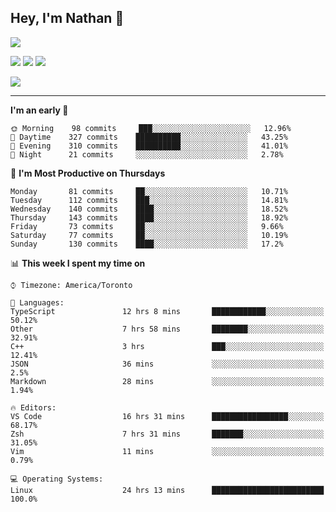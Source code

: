 ## Hey, I'm Nathan 👋

![](https://visitor-badge.laobi.icu/badge?page_id=nathan13888.visiter.badge)

[![](https://img.shields.io/badge/OS-Ubuntu-blue?style=flat-square&logo=ubuntu&logoColor=white)](https://en.wikipedia.org/wiki/Linux)
[![](https://img.shields.io/badge/Editor-VSCodeInsiders-blue?style=flat-square&logo=visual-studio-code&logoColor=white)](https://code.visualstudio.com/)
[![](https://img.shields.io/badge/Editor-Neovim-blue?style=flat-square&logo=vim&logoColor=white)](https://github.com/neovim/neovim)

![](https://github-readme-stats.vercel.app/api?username=Nathan13888&show_icons=true&theme=dracula&hide=stars&count_private=true)

---

<!--START_SECTION:waka-->
**I'm an early 🐤** 

```text
🌞 Morning    98 commits     ███░░░░░░░░░░░░░░░░░░░░░░   12.96% 
🌆 Daytime    327 commits    ██████████░░░░░░░░░░░░░░░   43.25% 
🌃 Evening    310 commits    ██████████░░░░░░░░░░░░░░░   41.01% 
🌙 Night      21 commits     ░░░░░░░░░░░░░░░░░░░░░░░░░   2.78%

```
📅 **I'm Most Productive on Thursdays** 

```text
Monday       81 commits     ██░░░░░░░░░░░░░░░░░░░░░░░   10.71% 
Tuesday      112 commits    ███░░░░░░░░░░░░░░░░░░░░░░   14.81% 
Wednesday    140 commits    ████░░░░░░░░░░░░░░░░░░░░░   18.52% 
Thursday     143 commits    ████░░░░░░░░░░░░░░░░░░░░░   18.92% 
Friday       73 commits     ██░░░░░░░░░░░░░░░░░░░░░░░   9.66% 
Saturday     77 commits     ██░░░░░░░░░░░░░░░░░░░░░░░   10.19% 
Sunday       130 commits    ████░░░░░░░░░░░░░░░░░░░░░   17.2%

```


📊 **This week I spent my time on** 

```text
⌚︎ Timezone: America/Toronto

💬 Languages: 
TypeScript               12 hrs 8 mins       ████████████░░░░░░░░░░░░░   50.12% 
Other                    7 hrs 58 mins       ████████░░░░░░░░░░░░░░░░░   32.91% 
C++                      3 hrs               ███░░░░░░░░░░░░░░░░░░░░░░   12.41% 
JSON                     36 mins             ░░░░░░░░░░░░░░░░░░░░░░░░░   2.5% 
Markdown                 28 mins             ░░░░░░░░░░░░░░░░░░░░░░░░░   1.94%

🔥 Editors: 
VS Code                  16 hrs 31 mins      █████████████████░░░░░░░░   68.17% 
Zsh                      7 hrs 31 mins       ███████░░░░░░░░░░░░░░░░░░   31.05% 
Vim                      11 mins             ░░░░░░░░░░░░░░░░░░░░░░░░░   0.79%

💻 Operating Systems: 
Linux                    24 hrs 13 mins      █████████████████████████   100.0%

```


<!--END_SECTION:waka-->
